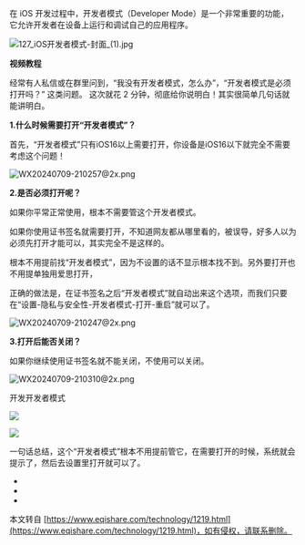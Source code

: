 在 iOS 开发过程中，开发者模式（Developer Mode）是一个非常重要的功能，它允许开发者在设备上运行和调试自己的应用程序。

![127_iOS开发者模式-封面_(1).jpg](https://www.eqishare.com/zb_users/upload/2024/07/202407091720529675359331.jpg)

**视频教程**

经常有人私信或在群里问到，“我没有开发者模式，怎么办”，“开发者模式是必须打开吗？” 这类问题。 这次就花 2 分钟，彻底给你说明白！其实很简单几句话就能讲明白。

**1.什么时候需要打开“开发者模式”？**

首先，“开发者模式”只有iOS16以上需要打开，你设备是iOS16以下就完全不需要考虑这个问题！

![WX20240709-210257@2x.png](https://www.eqishare.com/zb_users/upload/2024/07/202407091720530418632979.png)

**2.是否必须打开呢？**

如果你平常正常使用，根本不需要管这个开发者模式。

如果你使用证书签名就需要打开，不知道网友都从哪里看的，被误导，好多人以为必须先打开才能可以，其实完全不是这样的。

根本不用提前找“开发者模式”，因为不设置的话不显示根本找不到。另外要打开也不用提单独用爱思打开，

正确的做法是，在证书签名之后“开发者模式”就自动出来这个选项，而我们只要在“设置-隐私与安全性-开发者模式-打开-重启”就可以了。

![WX20240709-210247@2x.png](https://www.eqishare.com/zb_users/upload/2024/07/202407091720530458580058.png)

**3.打开后能否关闭？**

如果你继续使用证书签名就不能关闭，不使用可以关闭。

![WX20240709-210310@2x.png](https://www.eqishare.com/zb_users/upload/2024/07/202407091720530490721977.png)

开发开发者模式

![](https://www.eqishare.com/zb_users/upload/2024/05/202405041714785276203865.png)

![](https://www.eqishare.com/zb_users/upload/2024/05/202405041714785277441279.jpg)

一句话总结，这个“开发者模式”根本不用提前管它，在需要打开的时候，系统就会提示了，然后去设置里打开就可以了。

-

-

-

本文转自 [https://www.eqishare.com/technology/1219.html](https://www.eqishare.com/technology/1219.html)，如有侵权，请联系删除。